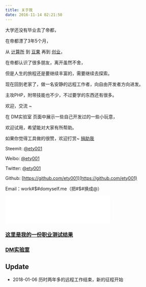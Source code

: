 ```yaml
---
title: 关于我
date: 2016-11-14 02:21:50
---
```


大学还没有毕业去了帝都，

在帝都漂了3年5个月，

从 [计算所](http://ams.ict.ac.cn/member-information/?id=62) 到 [豆果](http://www.douguo.com) 再到 [创业](https://github.com/TofuTech/tofutech.cc)，

在帝都认识了很多朋友，离开虽然不舍，

但是人生的旅程还是要继续丰富的，需要继续去探索。

现在回到老家了，做一名安静的远程工作者，向自由开发者方向进发。

主攻PHP，附带技能也不少，不过要学的东西还有很多。

欢迎，交流 ~

在 DM实验室 页面中展示一些自己开发过的一些小玩意，

欢迎试用，希望能对大家有所帮助。

如果你觉得工具做的很赞，欢迎打赏~ [捐助我](http://www.domyself.me/donate)

Steemit: [@ety001](https://steemit.com/@ety001)

Weibo: [@ety001](http://weibo.com/ety001)

Twitter: [@ety001](https://twitter.com/ety001)

Github: [https://github.com/ety001](https://github.com/ety001)

Email：work#$#domyself.me（把#$#换成@）

<!--<audio src="/upload/20150707/my_future_is_not_dream.mp3" autoplay="autoplay" loop="loop" controls="controls">
Your browser does not support the audio element.
</audio>-->

<iframe frameborder="no" border="0" marginwidth="0" marginheight="0" width=330 height=86 src="//music.163.com/outchain/player?type=2&id=418602671&auto=1&height=66"></iframe>

### [这里是我的一份职业测试结果](/occupation-test)
### [DM实验室](/lab)

## Update
* 2018-01-06 历时两年多的远程工作结束，新的征程开始
